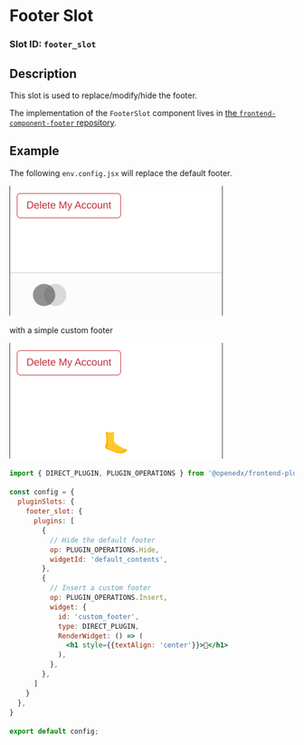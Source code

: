 # Footer Slot

### Slot ID: `footer_slot`

## Description

This slot is used to replace/modify/hide the footer.

The implementation of the `FooterSlot` component lives in [the `frontend-component-footer` repository](https://github.com/openedx/frontend-component-footer/tree/master/src/components/footer-slot). 

## Example

The following `env.config.jsx` will replace the default footer.

![Screenshot of Default Footer](./images/default_footer.png)

with a simple custom footer

![Screenshot of Custom Footer](./images/custom_footer.png)

```jsx
import { DIRECT_PLUGIN, PLUGIN_OPERATIONS } from '@openedx/frontend-plugin-framework';

const config = {
  pluginSlots: {
    footer_slot: {
      plugins: [
        {
          // Hide the default footer
          op: PLUGIN_OPERATIONS.Hide,
          widgetId: 'default_contents',
        },
        {
          // Insert a custom footer
          op: PLUGIN_OPERATIONS.Insert,
          widget: {
            id: 'custom_footer',
            type: DIRECT_PLUGIN,
            RenderWidget: () => (
              <h1 style={{textAlign: 'center'}}>🦶</h1>
            ),
          },
        },
      ]
    }
  },
}

export default config;
```
